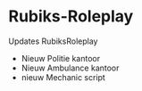 # Rubiks-Roleplay
Updates RubiksRoleplay
- Nieuw Politie kantoor 
- Nieuw Ambulance kantoor
- nieuw Mechanic script
